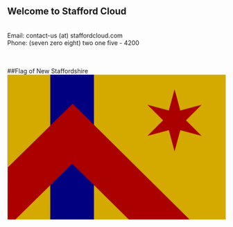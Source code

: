 ## Welcome to Stafford Cloud
<br>
Email: contact-us (at) staffordcloud.com
<br>
Phone: (seven zero eight) two one five - 4200
<br><br><br>

##Flag of New Staffordshire
![New Staffordshire Flag](/files/flag.svg)